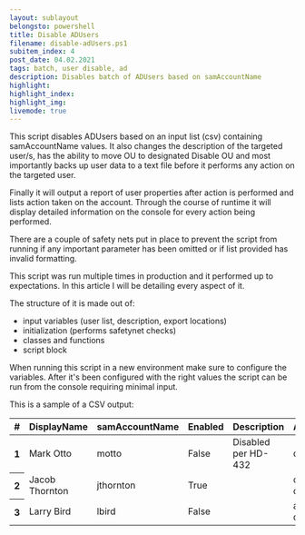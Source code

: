```yaml
---
layout: sublayout
belongsto: powershell
title: Disable ADUsers
filename: disable-adUsers.ps1
subitem_index: 4
post_date: 04.02.2021
tags: batch, user disable, ad
description: Disables batch of ADUsers based on samAccountName
highlight: 
highlight_index: 
highlight_img:
livemode: true
---
```

This script disables ADUsers based on an input list (csv) containing samAccountName values.
It also changes the description of the targeted user/s, has the ability to move OU to designated Disable OU and most importantly backs up user data to a text file before it performs any action on the targeted user.

Finally it will output a report of user properties after action is performed and lists action taken on the account.
Through the course of runtime it will display detailed information on the console for every action being performed.

There are a couple of safety nets put in place to prevent the script from running if any important parameter has been omitted or if list provided has invalid formatting.

This script was run multiple times in production and it performed up to expectations.
In this article I will be detailing every aspect of it.

The structure of it is made out of:
- input variables (user list, description, export locations)
- initialization (performs safetynet checks)
- classes and functions
- script block

When running this script in a new environment make sure to configure the variables. After it's been configured with the right values the script can be run from the console requiring minimal input.

This is a sample of a CSV output:

<table class="table">
  <thead>
    <tr>
      <th scope="col">#</th>
      <th scope="col">DisplayName</th>
      <th scope="col">samAccountName</th>
      <th scope="col">Enabled</th>
      <th scope="col">Description</th>
      <th scope="col">ActionTaken</th>
    </tr>
  </thead>
  <tbody>
    <tr>
      <th scope="row">1</th>
      <td>Mark Otto</td>
      <td>motto</td>
      <td>False</td>
      <td>Disabled per HD-432</td>
      <td>disabled</td>
    </tr>
    <tr>
      <th scope="row">2</th>
      <td>Jacob Thornton</td>
      <td>jthornton</td>
      <td>True</td>
      <td></td>
      <td>couldn't disable</td>
    </tr>
    <tr>
      <th scope="row">3</th>
      <td>Larry Bird</td>
      <td>lbird</td>
      <td>False</td>
      <td></td>
      <td>already disabled</td>
    </tr>
  </tbody>
</table>